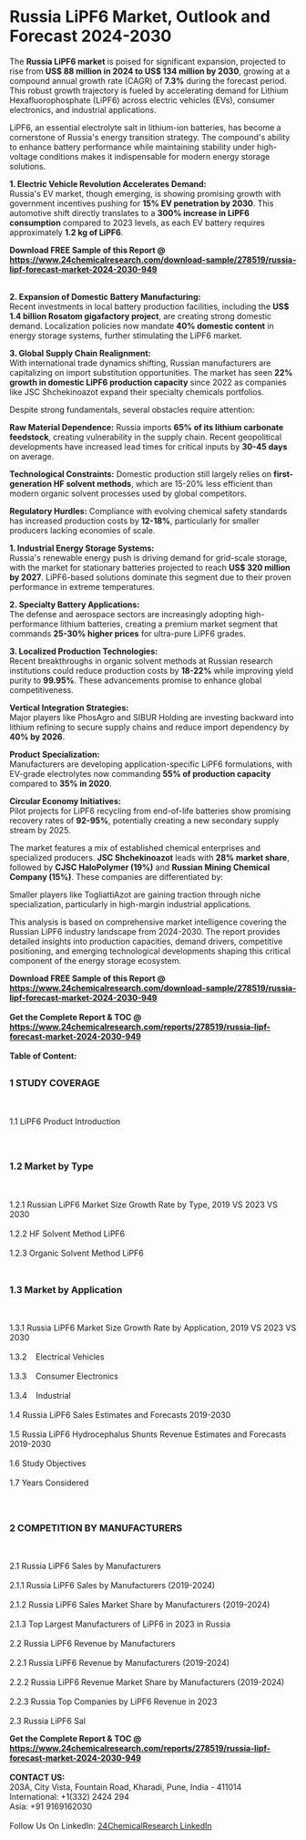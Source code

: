 <h1>Russia LiPF6 Market, Outlook and Forecast 2024-2030</h1><p>The <strong>Russia LiPF6 market</strong> is poised for significant expansion, projected to rise from <strong>US$ 88 million in 2024 to US$ 134 million by 2030</strong>, growing at a compound annual growth rate (CAGR) of <strong>7.3%</strong> during the forecast period. This robust growth trajectory is fueled by accelerating demand for Lithium Hexafluorophosphate (LiPF6) across electric vehicles (EVs), consumer electronics, and industrial applications.</p><p>LiPF6, an essential electrolyte salt in lithium-ion batteries, has become a cornerstone of Russia's energy transition strategy. The compound's ability to enhance battery performance while maintaining stability under high-voltage conditions makes it indispensable for modern energy storage solutions.</p><p><strong>1. Electric Vehicle Revolution Accelerates Demand:</strong><br>
Russia's EV market, though emerging, is showing promising growth with government incentives pushing for <strong>15% EV penetration by 2030</strong>. This automotive shift directly translates to a <strong>300% increase in LiPF6 consumption</strong> compared to 2023 levels, as each EV battery requires approximately <strong>1.2 kg of LiPF6</strong>.</p><div><b>Download FREE Sample of this Report @ 
            <a href="https://www.24chemicalresearch.com/download-sample/278519/russia-lipf-forecast-market-2024-2030-949">
            https://www.24chemicalresearch.com/download-sample/278519/russia-lipf-forecast-market-2024-2030-949</a></b></div><br><p><strong>2. Expansion of Domestic Battery Manufacturing:</strong><br>
Recent investments in local battery production facilities, including the <strong>US$ 1.4 billion Rosatom gigafactory project</strong>, are creating strong domestic demand. Localization policies now mandate <strong>40% domestic content</strong> in energy storage systems, further stimulating the LiPF6 market.</p><p><strong>3. Global Supply Chain Realignment:</strong><br>
With international trade dynamics shifting, Russian manufacturers are capitalizing on import substitution opportunities. The market has seen <strong>22% growth in domestic LiPF6 production capacity</strong> since 2022 as companies like JSC Shchekinoazot expand their specialty chemicals portfolios.</p><p>Despite strong fundamentals, several obstacles require attention:</p><p><strong>Raw Material Dependence:</strong> Russia imports <strong>65% of its lithium carbonate feedstock</strong>, creating vulnerability in the supply chain. Recent geopolitical developments have increased lead times for critical inputs by <strong>30-45 days</strong> on average.</p><p><strong>Technological Constraints:</strong> Domestic production still largely relies on <strong>first-generation HF solvent methods</strong>, which are 15-20% less efficient than modern organic solvent processes used by global competitors.</p><p><strong>Regulatory Hurdles:</strong> Compliance with evolving chemical safety standards has increased production costs by <strong>12-18%</strong>, particularly for smaller producers lacking economies of scale.</p><p><strong>1. Industrial Energy Storage Systems:</strong><br>
Russia's renewable energy push is driving demand for grid-scale storage, with the market for stationary batteries projected to reach <strong>US$ 320 million by 2027</strong>. LiPF6-based solutions dominate this segment due to their proven performance in extreme temperatures.</p><p><strong>2. Specialty Battery Applications:</strong><br>
The defense and aerospace sectors are increasingly adopting high-performance lithium batteries, creating a premium market segment that commands <strong>25-30% higher prices</strong> for ultra-pure LiPF6 grades.</p><p><strong>3. Localized Production Technologies:</strong><br>
Recent breakthroughs in organic solvent methods at Russian research institutions could reduce production costs by <strong>18-22%</strong> while improving yield purity to <strong>99.95%</strong>. These advancements promise to enhance global competitiveness.</p><p><strong>Vertical Integration Strategies:</strong><br>
	Major players like PhosAgro and SIBUR Holding are investing backward into lithium refining to secure supply chains and reduce import dependency by <strong>40% by 2026</strong>.</p><p><strong>Product Specialization:</strong><br>
	Manufacturers are developing application-specific LiPF6 formulations, with EV-grade electrolytes now commanding <strong>55% of production capacity</strong> compared to <strong>35% in 2020</strong>.</p><p><strong>Circular Economy Initiatives:</strong><br>
	Pilot projects for LiPF6 recycling from end-of-life batteries show promising recovery rates of <strong>92-95%</strong>, potentially creating a new secondary supply stream by 2025.</p><p>The market features a mix of established chemical enterprises and specialized producers. <strong>JSC Shchekinoazot</strong> leads with <strong>28% market share</strong>, followed by <strong>CJSC HaloPolymer (19%)</strong> and <strong>Russian Mining Chemical Company (15%)</strong>. These companies are differentiated by:</p><p>Smaller players like TogliattiAzot are gaining traction through niche specialization, particularly in high-margin industrial applications.</p><p>This analysis is based on comprehensive market intelligence covering the Russian LiPF6 industry landscape from 2024-2030. The report provides detailed insights into production capacities, demand drivers, competitive positioning, and emerging technological developments shaping this critical component of the energy storage ecosystem.</p><div><b>Download FREE Sample of this Report @ 
            <a href="https://www.24chemicalresearch.com/download-sample/278519/russia-lipf-forecast-market-2024-2030-949">
            https://www.24chemicalresearch.com/download-sample/278519/russia-lipf-forecast-market-2024-2030-949</a></b></div><br><div><b>Get the Complete Report & TOC @ 
            <a href="https://www.24chemicalresearch.com/reports/278519/russia-lipf-forecast-market-2024-2030-949">
            https://www.24chemicalresearch.com/reports/278519/russia-lipf-forecast-market-2024-2030-949</a></b></div><br>
            <b>Table of Content:</b><p><h2><span style="font-size:16px"><strong>1 STUDY COVERAGE</strong></span></h2><br />
<p>1.1 LiPF6 Product Introduction</p><br />
<h2><span style="font-size:16px"><strong>1.2 Market by Type</strong></span></h2><br />
<p>1.2.1 Russian LiPF6 Market Size Growth Rate by Type, 2019 VS 2023 VS 2030<br /><br />
1.2.2 HF Solvent Method LiPF6&nbsp;&nbsp; &nbsp;<br /><br />
1.2.3 Organic Solvent Method LiPF6<br /><br />
<h2><span style="font-size:16px"><strong>1.3 Market by Application</strong></span></h2><br />
<p>1.3.1 Russia LiPF6 Market Size Growth Rate by Application, 2019 VS 2023 VS 2030<br /><br />
1.3.2&nbsp;&nbsp; &nbsp;Electrical Vehicles<br /><br />
1.3.3&nbsp;&nbsp; &nbsp;Consumer Electronics<br /><br />
1.3.4&nbsp;&nbsp; &nbsp;Industrial<br /><br />
1.4 Russia LiPF6 Sales Estimates and Forecasts 2019-2030<br /><br />
1.5 Russia LiPF6 Hydrocephalus Shunts Revenue Estimates and Forecasts 2019-2030<br /><br />
1.6 Study Objectives<br /><br />
1.7 Years Considered</p><br />
<h2><span style="font-size:16px"><strong>2 COMPETITION BY MANUFACTURERS</strong></span></h2><br />
<p>2.1 Russia LiPF6 Sales by Manufacturers<br /><br />
2.1.1 Russia LiPF6 Sales by Manufacturers (2019-2024)<br /><br />
2.1.2 Russia LiPF6 Sales Market Share by Manufacturers (2019-2024)<br /><br />
2.1.3 Top Largest Manufacturers of LiPF6 in 2023 in Russia<br /><br />
2.2 Russia LiPF6 Revenue by Manufacturers<br /><br />
2.2.1 Russia LiPF6 Revenue by Manufacturers (2019-2024)<br /><br />
2.2.2 Russia LiPF6 Revenue Market Share by Manufacturers (2019-2024)<br /><br />
2.2.3 Russia Top Companies by LiPF6 Revenue in 2023<br /><br />
2.3 Russia LiPF6 Sal</p><div><b>Get the Complete Report & TOC @ 
            <a href="https://www.24chemicalresearch.com/reports/278519/russia-lipf-forecast-market-2024-2030-949">
            https://www.24chemicalresearch.com/reports/278519/russia-lipf-forecast-market-2024-2030-949</a></b></div><br><b>CONTACT US:</b><br>
            203A, City Vista, Fountain Road, Kharadi, Pune, India - 411014<br>
            International: +1(332) 2424 294<br>
            Asia: +91 9169162030 <br><br>
            Follow Us On LinkedIn: <a href="https://www.linkedin.com/company/24chemicalresearch/">24ChemicalResearch LinkedIn</a>